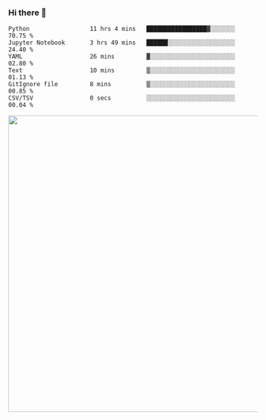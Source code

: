 ### Hi there 👋

<!--START_SECTION:waka-->

```text
Python                 11 hrs 4 mins   █████████████████▓░░░░░░░   70.75 %
Jupyter Notebook       3 hrs 49 mins   ██████░░░░░░░░░░░░░░░░░░░   24.40 %
YAML                   26 mins         ▓░░░░░░░░░░░░░░░░░░░░░░░░   02.80 %
Text                   10 mins         ▒░░░░░░░░░░░░░░░░░░░░░░░░   01.13 %
GitIgnore file         8 mins          ▒░░░░░░░░░░░░░░░░░░░░░░░░   00.85 %
CSV/TSV                0 secs          ░░░░░░░░░░░░░░░░░░░░░░░░░   00.04 %
```

<!--END_SECTION:waka-->

<img src="https://wakatime.com/share/@QuantumA/fc1cfcd9-4c6f-41e9-9c18-f86f6df42a11.svg?sanitize=true" width="600">

<!--
**QuantumA/QuantumA** is a ✨ _special_ ✨ repository because its `README.md` (this file) appears on your GitHub profile.

Here are some ideas to get you started:

- 🔭 I’m currently working on ...
- 🌱 I’m currently learning ...
- 👯 I’m looking to collaborate on ...
- 🤔 I’m looking for help with ...
- 💬 Ask me about ...
- 📫 How to reach me: ...
- 😄 Pronouns: ...
- ⚡ Fun fact: ...
-->
